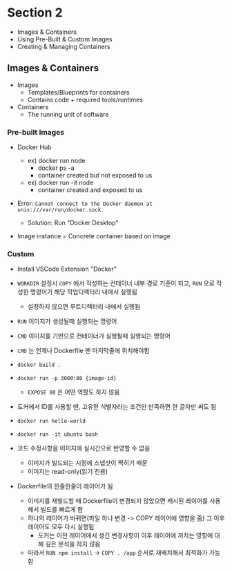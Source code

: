 # Section 2

- Images & Containers
- Using Pre-Built & Custom Images
- Creating & Managing Containers

## Images & Containers

- Images
  - Templates/Blueprints for containers
  - Contains code + required tools/runtimes
- Containers
  - The running unit of software

### Pre-built Images

- Docker Hub
  - ex) docker run node
    - docker ps -a
    - container created but not exposed to us
  - ex) docker run -it node
    - container created and exposed to us

- Error: `Cannot connect to the Docker daemon at unix:///var/run/docker.sock.`
  - Solution: Run "Docker Desktop"

- Image instance = Concrete container based on image

### Custom

- Install VSCode Extension "Docker"
- `WORKDIR` 설정시 `COPY` 에서 작성하는 컨테이너 내부 경로 기준이 되고, `RUN` 으로 작성한 명령어가 해당 작업디렉터리 내에서 실행됨
  - 설정하지 않으면 루트디렉터리 내에서 실행됨
- `RUN` 이미지가 생성될때 실행되는 명령어
- `CMD` 이미지를 기반으로 컨테이너가 실행될때 실행되는 명령어
- `CMD` 는 언제나 Dockerfile 맨 마지막줄에 위치해야함
- `docker build .`
- `docker run -p 3000:80 {image-id}`
  - `EXPOSE 80` 은 어떤 역할도 하지 않음
- 도커에서 ID를 사용할 땐, 고유한 식별자라는 조건만 만족하면 한 글자만 써도 됨
- `docker run hello-world`
- `docker run -it ubuntu bash`

- 코드 수정사항을 이미지에 실시간으로 반영할 수 없음
  - 이미지가 빌드되는 시점에 스냅샷이 찍히기 때문
  - 이미지는 read-only(읽기 전용)
- Dockerfile의 한줄한줄이 레이어가 됨
  - 이미지를 재빌드할 때 Dockerfile이 변경되지 않았으면 캐시된 레이어를 사용해서 빌드를 빠르게 함
  - 하나의 레이어가 바뀌면(파일 하나 변경 -> COPY 레이어에 영향을 줌) 그 이후 레이어도 모두 다시 실행됨
    - 도커는 이전 레이어에서 생긴 변경사항이 이후 레이어에 끼치는 영향에 대해 깊은 분석을 하지 않음
  - 따라서 `RUN npm install` -> `COPY . /app` 순서로 재배치해서 최적화가 가능함
